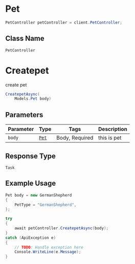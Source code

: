 # Pet

```csharp
PetController petController = client.PetController;
```

## Class Name

`PetController`


# Createpet

create pet

```csharp
CreatepetAsync(
    Models.Pet body)
```

## Parameters

| Parameter | Type | Tags | Description |
|  --- | --- | --- | --- |
| `body` | [`Pet`](../../doc/models/pet.md) | Body, Required | this is pet |

## Response Type

`Task`

## Example Usage

```csharp
Pet body = new GermanShepherd
{
    PetType = "GermanShepherd",
};

try
{
    await petController.CreatepetAsync(body);
}
catch (ApiException e)
{
    // TODO: Handle exception here
    Console.WriteLine(e.Message);
}
```

